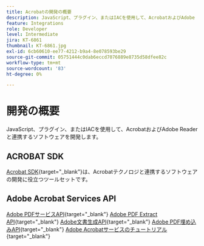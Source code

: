 ```yaml
---
title: Acrobatの開発の概要
description: JavaScript、プラグイン、またはIACを使用して、AcrobatおよびAdobe Readerと連携するソフトウェアを開発します
feature: Integrations
role: Developer
level: Intermediate
jira: KT-6861
thumbnail: KT-6861.jpg
exl-id: 6cb60610-ee77-4212-b9a4-8e078593be29
source-git-commit: 05751444c0dab6eccd7076889e8735d58dfee82c
workflow-type: tm+mt
source-wordcount: '83'
ht-degree: 0%

---
```


# 開発の概要

JavaScript、プラグイン、またはIACを使用して、AcrobatおよびAdobe Readerと連携するソフトウェアを開発します。

## ACROBAT SDK

[Acrobat SDK](https://opensource.adobe.com/dc-acrobat-sdk-docs/acrobatsdk/){target="_blank"}は、Acrobatテクノロジと連携するソフトウェアの開発に役立つツールセットです。

## Adobe Acrobat Services API

[Adobe PDFサービスAPI](https://developer.adobe.com/document-services/apis/pdf-services/){target="_blank"}
[Adobe PDF Extract API](https://developer.adobe.com/document-services/apis/pdf-extract/){target="_blank"}
[Adobe文書生成API](https://developer.adobe.com/document-services/apis/doc-generation/){target="_blank"}
[Adobe PDF埋め込みAPI](https://developer.adobe.com/document-services/apis/pdf-embed/){target="_blank"}
[Adobe Acrobatサービスのチュートリアル](https://experienceleague.adobe.com/docs/acrobat-services-learn/tutorials/overview.html?lang=ja){target="_blank"}
